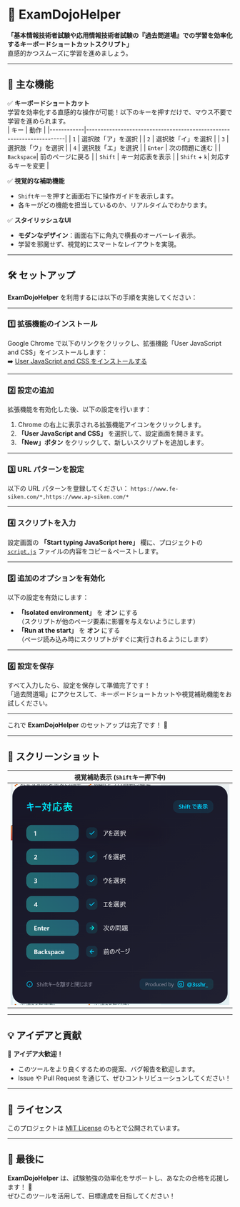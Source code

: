 # 🎯 **ExamDojoHelper**  

**「基本情報技術者試験や応用情報技術者試験の『過去問道場』での学習を効率化するキーボードショートカットスクリプト」**  
直感的かつスムーズに学習を進めましょう。

---

## 🚀 **主な機能**
✅ **キーボードショートカット**  
学習を効率化する直感的な操作が可能！以下のキーを押すだけで、マウス不要で学習を進められます。  
| キー       | 動作                                                                 |
|------------|----------------------------------------------------------------------|
| `1`        | 選択肢「ア」を選択                                                  |
| `2`        | 選択肢「イ」を選択                                                  |
| `3`        | 選択肢「ウ」を選択                                                  |
| `4`        | 選択肢「エ」を選択                                                  |
| `Enter`    | 次の問題に進む                                                      |
| `Backspace`| 前のページに戻る                                                    |
| `Shift`    | キー対応表を表示                                                    |
| `Shift` + `k`| 対応するキーを変更                                                    |

✅ **視覚的な補助機能**  
- `Shift`キーを押すと画面右下に操作ガイドを表示します。  
- 各キーがどの機能を担当しているのか、リアルタイムでわかります。  

✅ **スタイリッシュなUI**  
- **モダンなデザイン**：画面右下に角丸で横長のオーバーレイ表示。  
- 学習を邪魔せず、視覚的にスマートなレイアウトを実現。

---

## 🛠️ **セットアップ**

**ExamDojoHelper** を利用するには以下の手順を実施してください：

---

### 1️⃣ **拡張機能のインストール**

Google Chrome で以下のリンクをクリックし、拡張機能「User JavaScript and CSS」をインストールします：\
➡️ [User JavaScript and CSS をインストールする](https://chromewebstore.google.com/detail/user-javascript-and-css/nbhcbdghjpllgmfilhnhkllmkecfmpld?hl=ja)

---

### 2️⃣ **設定の追加**

拡張機能を有効化した後、以下の設定を行います：

1. Chrome の右上に表示される拡張機能アイコンをクリックします。
2. **「User JavaScript and CSS」** を選択して、設定画面を開きます。
3. **「New」ボタン** をクリックして、新しいスクリプトを追加します。

---

### 3️⃣ **URL パターンを設定**

以下の URL パターンを登録してください：
`https://www.fe-siken.com/*,https://www.ap-siken.com/*`

---

### 4️⃣ **スクリプトを入力**

設定画面の **「Start typing JavaScript here」** 欄に、プロジェクトの [`script.js`](https://github.com/s27x4/ExamDojoHelper/blob/main/script.js) ファイルの内容をコピー＆ペーストします。

---

### 5️⃣ **追加のオプションを有効化**

以下の設定を有効にします：

- **「Isolated environment」** を **オン** にする\
  （スクリプトが他のページ要素に影響を与えないようにします）
- **「Run at the start」** を **オン** にする\
  （ページ読み込み時にスクリプトがすぐに実行されるようにします）

---

### 6️⃣ **設定を保存**

すべて入力したら、設定を保存して準備完了です！\
「過去問道場」にアクセスして、キーボードショートカットや視覚補助機能をお試しください。

---

これで **ExamDojoHelper** のセットアップは完了です！ 🎉


---

## 🎨 **スクリーンショット**

| 視覚補助表示 (`Shift`キー押下中)    |
|------------------------------------|
| ![Shiftキー補助](example-shift.png) |

---

## 💡 **アイデアと貢献**

🎉 **アイデア大歓迎！**  
- このツールをより良くするための提案、バグ報告を歓迎します。  
- Issue や Pull Request を通じて、ぜひコントリビューションしてください！

---

## 📜 **ライセンス**
このプロジェクトは [MIT License](LICENSE) のもとで公開されています。

---

## 🌟 **最後に**
**ExamDojoHelper** は、試験勉強の効率化をサポートし、あなたの合格を応援します！ 🎉  
ぜひこのツールを活用して、目標達成を目指してください！
